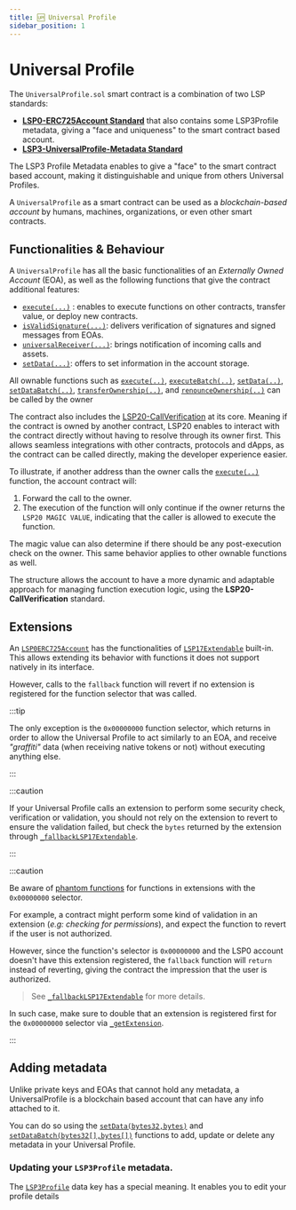 ```yaml
---
title: 🆙 Universal Profile
sidebar_position: 1
---
```


# Universal Profile

The `UniversalProfile.sol` smart contract is a combination of two LSP standards:

- **[LSP0-ERC725Account Standard](/standards/accounts/lsp0-erc725account)** that also contains some LSP3Profile metadata, giving a "face and uniqueness" to the smart contract based account.
- **[LSP3-UniversalProfile-Metadata Standard](https://github.com/lukso-network/LIPs/blob/main/LSPs/LSP-3-Profile-Metadata.md)**

The LSP3 Profile Metadata enables to give a "face" to the smart contract based account, making it distinguishable and unique from others Universal Profiles.

A `UniversalProfile` as a smart contract can be used as a _blockchain-based account_ by humans, machines, organizations, or even other smart contracts.

## Functionalities & Behaviour

A `UniversalProfile` has all the basic functionalities of an _Externally Owned Account_ (EOA), as well as the following functions that give the contract additional features:

- [`execute(...)`](#execute) : enables to execute functions on other contracts, transfer value, or deploy new contracts.
- [`isValidSignature(...)`](#isvalidsignature): delivers verification of signatures and signed messages from EOAs.
- [`universalReceiver(...)`](#universalreceiver): brings notification of incoming calls and assets.
- [`setData(...)`](#setdata): offers to set information in the account storage.

All ownable functions such as [`execute(..)`](/contracts/contracts/UniversalProfile/UniversalProfile.md#execute), [`executeBatch(..)`](/contracts/contracts/UniversalProfile/UniversalProfile.md#executebatch), [`setData(..)`](/contracts/contracts/UniversalProfile/UniversalProfile.md#setdata), [`setDataBatch(..)`](/contracts/contracts/UniversalProfile/UniversalProfile.md#setdatabatch), [`transferOwnership(..)`](/contracts/contracts/UniversalProfile/UniversalProfile.md#transferownership), and [`renounceOwnership(..)`](/contracts/contracts/UniversalProfile/UniversalProfile.md#renounceownership) can be called by the owner

The contract also includes the [LSP20-CallVerification](/standards/accounts/lsp0-erc725account.md#lsp20---call-verification) at its core. Meaning if the contract is owned by another contract, LSP20 enables to interact with the contract directly without having to resolve through its owner first. This allows seamless integrations with other contracts, protocols and dApps, as the contract can be called directly, making the developer experience easier.

To illustrate, if another address than the owner calls the [`execute(..)`](/contracts/contracts/UniversalProfile/UniversalProfile.md#execute) function, the account contract will:

1. Forward the call to the owner.
2. The execution of the function will only continue if the owner returns the `LSP20 MAGIC VALUE`, indicating that the caller is allowed to execute the function.

The magic value can also determine if there should be any post-execution check on the owner. This same behavior applies to other ownable functions as well.

The structure allows the account to have a more dynamic and adaptable approach for managing function execution logic, using the **LSP20-CallVerification** standard.

## Extensions

An [`LSP0ERC725Account`](/contracts/contracts/LSP0ERC725Account/LSP0ERC725Account.md) has the functionalities of [`LSP17Extendable`](/contracts/contracts/LSP17ContractExtension/LSP17Extendable.md) built-in. This allows extending its behavior with functions it does not support natively in its interface.

However, calls to the `fallback` function will revert if no extension is registered for the function selector that was called.

:::tip

The only exception is the `0x00000000` function selector, which returns in order to allow the Universal Profile to act similarly to an EOA, and receive _"graffiti"_ data (when receiving native tokens or not) without executing anything else.

:::

:::caution

If your Universal Profile calls an extension to perform some security check, verification or validation, you should not rely on the extension to revert to ensure
the validation failed, but check the `bytes` returned by the extension through [`_fallbackLSP17Extendable`](/contracts/contracts/LSP17ContractExtension/LSP17Extendable.md#_fallbacklsp17extendable).

:::

:::caution

Be aware of [phantom functions](https://dedaub.com/blog/phantom-functions-and-the-billion-dollar-no-op/) for functions in extensions with the `0x00000000` selector.

For example, a contract might perform some kind of validation in an extension (_e.g: checking for permissions_), and expect the function to revert if the user is not authorized.

However, since the function's selector is `0x00000000` and the LSP0 account doesn't have this extension registered, the `fallback` function will `return` instead of reverting, giving the contract the impression that the user is authorized.

> See [`_fallbackLSP17Extendable`](/contracts/contracts/LSP17ContractExtension/LSP17Extendable.md#_fallbacklsp17extendable) for more details.

In such case, make sure to double that an extension is registered first for the `0x00000000` selector via [`_getExtension`](/contracts/contracts/LSP17ContractExtension/LSP17Extendable.md#_getextension).

:::

## Adding metadata

Unlike private keys and EOAs that cannot hold any metadata, a UniversalProfile is a blockchain based account that can have any info attached to it.

You can do so using the [`setData(bytes32,bytes)`](/contracts/contracts/UniversalProfile/UniversalProfile.md#setdata) and [`setDataBatch(bytes32[],bytes[])`](/contracts/contracts/UniversalProfile/UniversalProfile.md#setdatabatch) functions to add, update or delete any metadata in your Universal Profile.

### Updating your `LSP3Profile` metadata.

The [`LSP3Profile`](/standards/metadata/lsp3-profile-metadata.md#lsp3profile) data key has a special meaning. It enables you to edit your profile details
